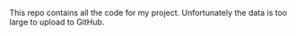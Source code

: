 This repo contains all the code for my project. Unfortunately the data is too large to upload to GitHub.
